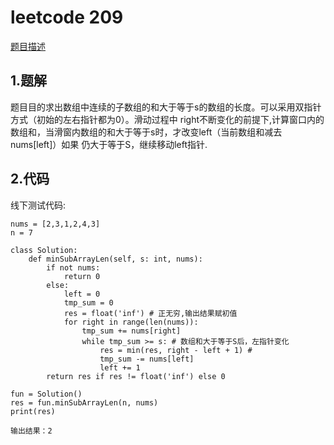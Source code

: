 # leetcode 209
[题目描述](https://leetcode-cn.com/problems/minimum-size-subarray-sum/)
## 1.题解
题目目的求出数组中连续的子数组的和大于等于s的数组的长度。可以采用双指针方式（初始的左右指针都为0）。滑动过程中
right不断变化的前提下,计算窗口内的数组和，当滑窗内数组的和大于等于s时，才改变left（当前数组和减去nums[left]）如果
仍大于等于S，继续移动left指针.

## 2.代码
线下测试代码:
    
    nums = [2,3,1,2,4,3]
    n = 7 

    class Solution:
        def minSubArrayLen(self, s: int, nums):
            if not nums:
                return 0
            else:
                left = 0
                tmp_sum = 0
                res = float('inf') # 正无穷,输出结果赋初值
                for right in range(len(nums)):
                    tmp_sum += nums[right]
                    while tmp_sum >= s: # 数组和大于等于S后，左指针变化
                        res = min(res, right - left + 1) # 
                        tmp_sum -= nums[left]
                        left += 1
            return res if res != float('inf') else 0
    
    fun = Solution()
    res = fun.minSubArrayLen(n, nums)
    print(res)

    输出结果：2

